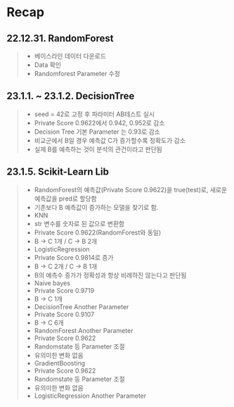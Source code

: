 # Recap

## 22.12.31. RandomForest
>
> - 베이스라인 데이터 다운로드
>- Data 확인
>- Randomforest Parameter 수정 

## 23.1.1. ~ 23.1.2. DecisionTree
>- seed = 42로 고정 후 파라미터 AB테스트 실시
>- Private Score 0.9622에서 0.942, 0.952로 감소
>- Decision Tree 기본 Parameter 는 0.93로 감소
>  - 비교군에서 B일 경우 예측값 C가 증가할수록 정확도가 감소
>  - 실제 B를 예측하는 것이 분석의 관건이라고 판단됨

## 23.1.5. Scikit-Learn Lib
>- RandomForest의 예측값(Private Score 0.9622)을 true(test)로, 새로운 예측값을 pred로 할당함
>  - 기존보다 B 예측값이 증가하는 모델을 찾기로 함.
>- KNN
>  - str 변수를 숫자로 된 값으로 변환함
>  - Private Score 0.9622(RandomForest와 동일)
>  - B -> C 1개 / C -> B 2개
>- LogisticRegression
>  - Private Score 0.9814로 증가
>  - B -> C 2개 / C -> B 1개
>  - B의 예측수 증가가 정확성과 항상 비례하진 않는다고 판단됨
>- Naive bayes
>  - Private Score 0.9719
>  - B -> C 1개
>- DecisionTree Another Parameter
>  - Private Score 0.9107
>  - B -> C 6개
>- RandomForest Another Parameter
>  - Private Score 0.9622
>  - Randomstate 등 Parameter 조절
>  - 유의미한 변화 없음
>- GradientBoosting
>  - Private Score 0.9622
>  - Randomstate 등 Parameter 조절
>  - 유의미한 변화 없음
>- LogisticRegression Another Parameter
